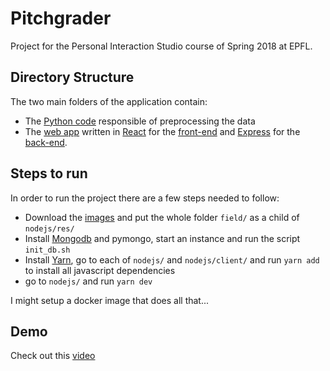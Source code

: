 # Pitchgrader
Project for the Personal Interaction Studio course of Spring 2018 at EPFL.

## Directory Structure
The two main folders of the application contain:
- The [Python code](python/) responsible of preprocessing the data
- The [web app](nodejs/) written in [React](https://reactjs.org) for the [front-end](nodejs/client) and [Express](https://expressjs.com) for the [back-end](nodejs/).

## Steps to run
In order to run the project there are a few steps needed to follow:

- Download the [images](https://drive.switch.ch/index.php/s/xrYX8Q9cmwlNPW5) and put the whole folder `field/` as a child of `nodejs/res/`
- Install [Mongodb](https://www.mongodb.com) and pymongo, start an instance and run the script `init_db.sh`
- Install [Yarn](https://yarnpkg.com), go to each of `nodejs/` and `nodejs/client/` and run `yarn add` to install all javascript dependencies 
- go to `nodejs/` and run `yarn dev`

I might setup a docker image that does all that...

## Demo
Check out this [video](https://youtu.be/QSX4Bnhs0CI)
